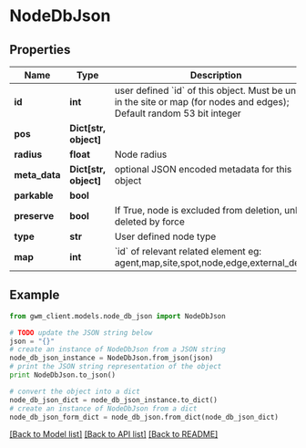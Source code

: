 # NodeDbJson


## Properties
Name | Type | Description | Notes
------------ | ------------- | ------------- | -------------
**id** | **int** | user defined &#x60;id&#x60; of this object. Must be unique in the site or map (for nodes and edges); Default random 53 bit integer | [optional] 
**pos** | **Dict[str, object]** |  | [readonly] 
**radius** | **float** | Node radius | [optional] 
**meta_data** | **Dict[str, object]** | optional JSON encoded metadata for this object | [optional] 
**parkable** | **bool** |  | [optional] 
**preserve** | **bool** | If True, node is excluded from deletion, unless deleted by force | [optional] 
**type** | **str** | User defined node type | [optional] 
**map** | **int** | &#x60;id&#x60; of relevant related element eg: agent,map,site,spot,node,edge,external_device | [readonly] 

## Example

```python
from gwm_client.models.node_db_json import NodeDbJson

# TODO update the JSON string below
json = "{}"
# create an instance of NodeDbJson from a JSON string
node_db_json_instance = NodeDbJson.from_json(json)
# print the JSON string representation of the object
print NodeDbJson.to_json()

# convert the object into a dict
node_db_json_dict = node_db_json_instance.to_dict()
# create an instance of NodeDbJson from a dict
node_db_json_form_dict = node_db_json.from_dict(node_db_json_dict)
```
[[Back to Model list]](../README.md#documentation-for-models) [[Back to API list]](../README.md#documentation-for-api-endpoints) [[Back to README]](../README.md)


